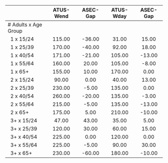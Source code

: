 
|                      |    ATUS-Wend |     ASEC-Gap |    ATUS-Wday |     ASEC-Gap |
| -------------------- | :----------: | :----------: | :----------: | :----------: |
| # Adults x Age Group |              |              |              |              |
| &nbsp;&nbsp;1 x 15/24 |       115.00 |       -36.00 |        31.00 |        15.00 |
| &nbsp;&nbsp;1 x 25/39 |       170.00 |       -40.00 |        92.00 |        18.00 |
| &nbsp;&nbsp;1 x 40/54 |       171.00 |       -21.00 |       105.00 |       -13.00 |
| &nbsp;&nbsp;1 x 55/64 |       160.00 |        20.00 |       105.00 |        -8.00 |
| &nbsp;&nbsp;1 x 65+  |       155.00 |        10.00 |       170.00 |         0.00 |
| &nbsp;&nbsp;2 x 15/24 |        90.00 |         0.00 |        40.00 |        13.00 |
| &nbsp;&nbsp;2 x 25/39 |       230.00 |        -5.00 |       135.00 |         0.00 |
| &nbsp;&nbsp;2 x 40/54 |       260.00 |       -20.00 |       135.00 |        -3.00 |
| &nbsp;&nbsp;2 x 55/64 |       215.00 |        -5.00 |       135.00 |       -13.00 |
| &nbsp;&nbsp;2 x 65+  |       175.00 |         5.00 |       210.00 |       -10.00 |
| &nbsp;&nbsp;3+ x 15/24 |        47.00 |        43.00 |        35.00 |         5.00 |
| &nbsp;&nbsp;3+ x 25/39 |       120.00 |        30.00 |        60.00 |        15.00 |
| &nbsp;&nbsp;3+ x 40/54 |       225.00 |         0.00 |       120.00 |         0.00 |
| &nbsp;&nbsp;3+ x 55/64 |       225.00 |        -5.00 |        90.00 |        30.00 |
| &nbsp;&nbsp;3+ x 65+ |       230.00 |       -60.00 |       180.00 |       -10.00 |

